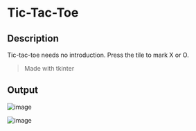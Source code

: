 # Tic-Tac-Toe
## Description 
Tic-tac-toe needs no introduction.
Press the tile to mark X or O.
> Made with tkinter

## Output
![image](https://user-images.githubusercontent.com/77882744/178661948-66382f81-1245-49bc-96e0-54ae532cefe7.png)

![image](https://user-images.githubusercontent.com/77882744/178661620-5b53a258-2652-46dc-858a-261460f48fe0.png)
